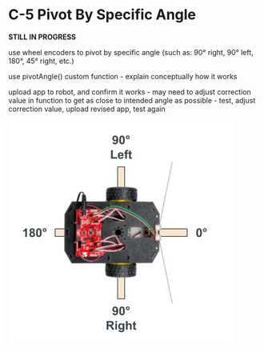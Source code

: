 # C-5 Pivot By Specific Angle

**STILL IN PROGRESS**

use wheel encoders to pivot by specific angle \(such as:  90° right, 90° left, 180°, 45° right, etc.\)

use pivotAngle\(\) custom function - explain conceptually how it works

upload app to robot, and confirm it works - may need to adjust correction value in function to get as close to intended angle as possible - test, adjust correction value, upload revised app, test again

![](../../.gitbook/assets/robot-turn-lines.jpg)

